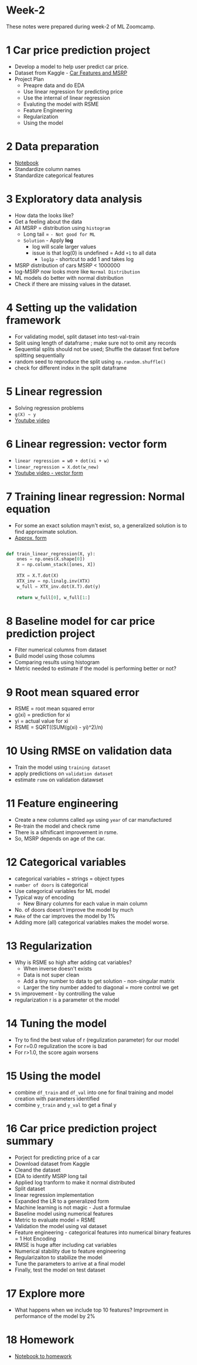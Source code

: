 # Week-2
These notes were prepared during week-2 of ML Zoomcamp. 

# 1 Car price prediction project
- Develop a model to help user predict car price. 
- Dataset from Kaggle - [Car Features and MSRP](https://www.kaggle.com/datasets/CooperUnion/cardataset)
- Project Plan 
    - Preapre data and do EDA 
    - Use linear regression for predicting price
    - Use the internal of linear regression 
    - Evaluting the model with RSME 
    - Feature Engineering 
    - Regularization 
    - Using the model 

# 2 Data preparation
- [Notebook](../ipynb/02_car_price_prediction.ipynb)
- Standardize column names
- Standardize categorical features  

# 3 Exploratory data analysis
- How data the looks like?
- Get a feeling about the data
- All MSRP = distribution using `histogram`
    - Long tail = `- Not good for ML`
    - `Solution` - Apply **log**
        - log will scale larger values 
        - issue is that log(0) is undefined = Add `+1` to all data
            - `log1p` - shortcut to add 1 and takes log
- MSRP distribution of cars MSRP < 1000000
- log-MSRP now looks more like `Normal Distribution`
- ML models do better with normal distribution 
- Check if there are missing values in the dataset.


# 4 Setting up the validation framework
- For validating model, split dataset into test-val-train
- Split using length of dataframe ; make sure not to omit any records
- Sequential splits should not be used; Shuffle the dataset first before splitting sequentially
- random seed to reproduce the split using `np.random.shuffle()`
- check for different index in the split dataframe

# 5 Linear regression
- Solving regression problems
- `g(X) ~ y`
- [Youtube video](https://www.youtube.com/watch?v=Dn1eTQLsOdA&list=PL3MmuxUbc_hIhxl5Ji8t4O6lPAOpHaCLR&index=16)

# 6 Linear regression: vector form
- `linear regression = w0 + dot(xi + w)`
- `linear_regression = X.dot(w_new)`
- [Youtube video - vector form](https://www.youtube.com/watch?v=YkyevnYyAww&list=PL3MmuxUbc_hIhxl5Ji8t4O6lPAOpHaCLR&index=17)


# 7 Training linear regression: Normal equation
- For some an exact solution mayn't exist, so, a generalized solution is to find approximate solution.
-  [Approx. form](https://www.youtube.com/watch?v=hx6nak-Y11g&list=PL3MmuxUbc_hIhxl5Ji8t4O6lPAOpHaCLR&index=18)
```py

def train_linear_regression(X, y):
    ones = np.ones(X.shape[0])
    X = np.column_stack([ones, X])
    
    XTX = X.T.dot(X)
    XTX_inv = np.linalg.inv(XTX)
    w_full = XTX_inv.dot(X.T).dot(y)
    
    return w_full[0], w_full[1:]

```

# 8 Baseline model for car price prediction project
- Filter numerical columns from dataset
- Build model using those columns 
- Comparing results using histogram 
- Metric needed to estimate if the model is performing better or not?


# 9 Root mean squared error
- RSME = root mean squared error 
- g(xi) = prediction for xi
- yi = actual value for xi
- RSME = SQRT((SUM(g(xi) - yi)^2)/n)

# 10 Using RMSE on validation data
- Train the model using `training dataset`
- apply predictions on `validation dataset`
- estimate `rsme` on validation datawset

# 11 Feature engineering
- Create a new columns called `age` using `year` of car manufactured
- Re-train the model and check rsme
- There is a sifnificant improvement in rsme. 
- So, MSRP depends on age of the car.

# 12 Categorical variables
- categorical variables = strings = object types 
- `number of doors` is categorical 
- Use categorical variables for ML model 
- Typical way of encoding 
    - New Binary columns for each value in main column 
- No. of doors doesn't improve the model by much 
- `Make` of the car improves the model by 1%
- Adding more (all) categorical variables makes the model worse. 

# 13 Regularization
- Why is RSME so high after adding cat variables?
    - When inverse doesn't exists
    - Data is not super clean 
    - Add a tiny number to data to get solution - non-singular matrix
    - Larger the tiny  number added to diagonal = more control we get
- `5%` improvement - by controlling the value
- regularization r is a parameter ot the model 


# 14 Tuning the model
- Try to find the best value of r (regulization parameter) for our model
- For r=0.0 regulization the score is bad 
- For r>1.0, the score again worsens

# 15 Using the model
- combine `df_train` and `df_val` into one for final training and model creation with parameters identified
- combine `y_train` and `y_val` to get a final y


# 16 Car price prediction project summary
- Porject for predicting price of a car
- Download dataset from Kaggle 
- Cleand the dataset
- EDA to identify MSRP long tail
- Applied log tranform to make it normal distributed
- Split dataset 
- linear regression implementation 
- Expanded the LR to a generalized form 
- Machine learning is not magic - Just a formulae
- Baseline model using numerical features
- Metric to evaluate model = RSME 
- Validation the model using val dataset
- Feature engineering - categorical features into numerical binary features = 1 Hot Encoding
- RMSE is huge after including cat variables 
- Numerical stability due to feature engineering 
- Regularizaiton to stabilize the model 
- Tune the parameters to arrive at a final model 
- Finally, test the model on test dataset


# 17 Explore more
- What happens when we include top 10 features? Improvment in performance of the model by 2%


# 18 Homework
- [Notebook to homework](./../ipynb/02_homework.ipynb)